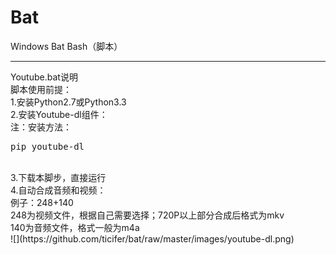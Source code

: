 # Bat
Windows Bat Bash（脚本）<br>
<hr/>
Youtube.bat说明<br>
脚本使用前提：<br>
1.安装Python2.7或Python3.3<br>
2.安装Youtube-dl组件：<br>
注：安装方法：<br>
<pre>
pip youtube-dl
</pre><br>
3.下载本脚步，直接运行<br>
4.自动合成音频和视频：<br>
例子：248+140<br>
248为视频文件，根据自己需要选择；720P以上部分合成后格式为mkv<br>
140为音频文件，格式一般为m4a<br>
![](https://github.com/ticifer/bat/raw/master/images/youtube-dl.png)
